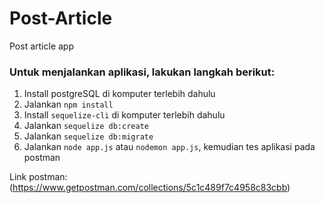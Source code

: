 # Post-Article

Post article app

### Untuk menjalankan aplikasi, lakukan langkah berikut:

1. Install postgreSQL di komputer terlebih dahulu
2. Jalankan `npm install`
3. Install `sequelize-cli` di komputer terlebih dahulu
4. Jalankan `sequelize db:create`
5. Jalankan `sequelize db:migrate`
6. Jalankan `node app.js` atau `nodemon app.js`, kemudian tes aplikasi pada postman

Link postman: (https://www.getpostman.com/collections/5c1c489f7c4958c83cbb)
